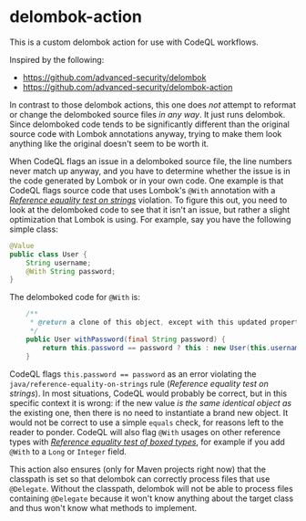 # delombok-action
This is a custom delombok action for use with CodeQL workflows.

Inspired by the following:
* https://github.com/advanced-security/delombok
* https://github.com/advanced-security/delombok-action

In contrast to those delombok actions, this one does _not_ attempt to reformat or change the delomboked source files _in any way_. It just runs delombok. Since delomboked code tends to be significantly different than the original source code with Lombok annotations anyway, trying to make them look anything like the original doesn't seem to be worth it.

When CodeQL flags an issue in a delomboked source file, the line numbers never match up anyway, and you have to determine whether the issue is in the code generated by Lombok or in your own code. One example is that CodeQL flags source code that uses Lombok's `@With` annotation with a [_Reference equality test on strings_](https://codeql.github.com/codeql-query-help/java/java-reference-equality-on-strings/)  violation. To figure this out, you need to look at the delomboked code to see that it isn't an issue, but rather a slight optimization that Lombok is using. For example, say you have the following simple class:

```java
@Value
public class User {
    String username;
    @With String password;
}
```

The delomboked code for `@With` is:

```java
    /**
     * @return a clone of this object, except with this updated property (returns {@code this} if an identical value is passed).
     */
    public User withPassword(final String password) {
        return this.password == password ? this : new User(this.username, password);
    }
 ```
 
 CodeQL flags `this.password == password` as an error violating the `java/reference-equality-on-strings` rule (_Reference equality test on strings_). In most situations, CodeQL would probably be correct, but in this specific context it is wrong: if the new value _is the same identical object as_ the existing one, then there is no need to instantiate a brand new object. It would not be correct to use a simple `equals` check, for reasons left to the reader to ponder. CodeQL will also flag `@With` usages on other reference types with [_Reference equality test of boxed types_](https://codeql.github.com/codeql-query-help/java/java-reference-equality-of-boxed-types/), for example if you add `@With` to a `Long` or `Integer` field.

This action also ensures (only for Maven projects right now) that the classpath is set so that delombok can correctly process files that use `@Delegate`. Without the classpath, delombok will not be able to process files containing `@Delegate` because it won't know anything about the target class and thus won't know what methods to implement.
